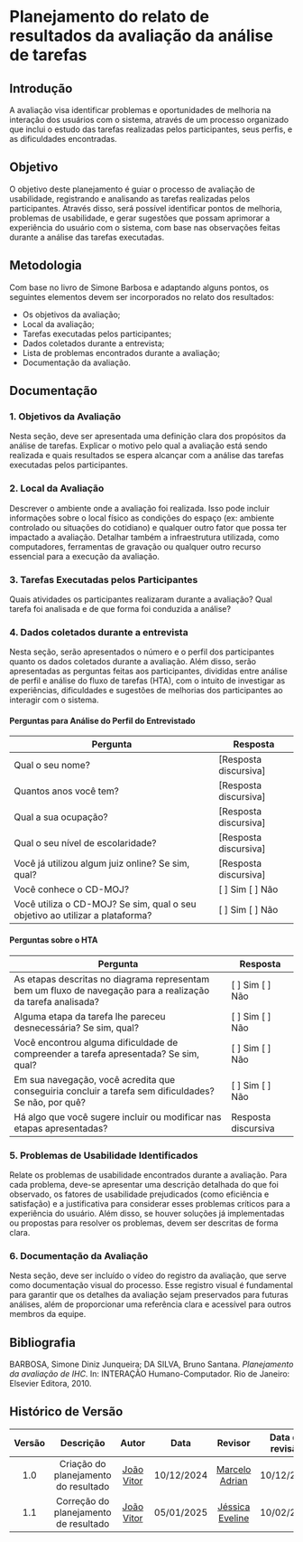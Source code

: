 # Planejamento do relato de resultados da avaliação da análise de tarefas

## Introdução

A avaliação visa identificar problemas e oportunidades de melhoria na interação dos usuários com o sistema, através de um processo organizado que inclui o estudo das tarefas realizadas pelos participantes, seus perfis, e as dificuldades encontradas.

## Objetivo

O objetivo deste planejamento é guiar o processo de avaliação de usabilidade, registrando e analisando as tarefas realizadas pelos participantes. Através disso, será possível identificar pontos de melhoria, problemas de usabilidade, e gerar sugestões que possam aprimorar a experiência do usuário com o sistema, com base nas observações feitas durante a análise das tarefas executadas.

## Metodologia

Com base no livro de Simone Barbosa e adaptando alguns pontos, os seguintes elementos devem ser incorporados no relato dos resultados:

- Os objetivos da avaliação;
- Local da avaliação;
- Tarefas executadas pelos participantes;
- Dados coletados durante a entrevista;
- Lista de problemas encontrados durante a avaliação;
- Documentação da avaliação.

## Documentação

### 1. Objetivos da Avaliação

Nesta seção, deve ser apresentada uma definição clara dos propósitos da análise de tarefas. Explicar o motivo pelo qual a avaliação está sendo realizada e quais resultados se espera alcançar com a análise das tarefas executadas pelos participantes.

### 2. Local da Avaliação

Descrever o ambiente onde a avaliação foi realizada. Isso pode incluir informações sobre o local físico as condições do espaço (ex: ambiente controlado ou situações do cotidiano) e qualquer outro fator que possa ter impactado a avaliação. Detalhar também a infraestrutura utilizada, como computadores, ferramentas de gravação ou qualquer outro recurso essencial para a execução da avaliação.

### 3. Tarefas Executadas pelos Participantes

Quais atividades os participantes realizaram durante a avaliação? Qual tarefa foi analisada e de que forma foi conduzida a análise?

### 4. Dados coletados durante a entrevista

Nesta seção, serão apresentados o número e o perfil dos participantes quanto os dados coletados durante a avaliação. Além disso, serão apresentadas as perguntas feitas aos participantes, divididas entre análise de perfil e análise do fluxo de tarefas (HTA), com o intuito de investigar as experiências, dificuldades e sugestões de melhorias dos participantes ao interagir com o sistema.

#### Perguntas para Análise do Perfil do Entrevistado

| Pergunta | Resposta |
|----------|----------|
| Qual o seu nome? | [Resposta discursiva] |
| Quantos anos você tem? | [Resposta discursiva] |
| Qual a sua ocupação? | [Resposta discursiva] |
| Qual o seu nível de escolaridade? | [Resposta discursiva] |
| Você já utilizou algum juiz online? Se sim, qual? | [Resposta discursiva] |
| Você conhece o CD-MOJ? | [ ] Sim [ ] Não |
| Você utiliza o CD-MOJ? Se sim, qual o seu objetivo ao utilizar a plataforma? | [ ] Sim [ ] Não |

#### Perguntas sobre o HTA

| Pergunta | Resposta |
|----------|----------|
| As etapas descritas no diagrama representam bem um fluxo de navegação para a realização da tarefa analisada? | [ ] Sim [ ] Não |
| Alguma etapa da tarefa lhe pareceu desnecessária? Se sim, qual? | [ ] Sim [ ] Não |
| Você encontrou alguma dificuldade de compreender a tarefa apresentada? Se sim, qual? | [ ] Sim [ ] Não |
| Em sua navegação, você acredita que conseguiria concluir a tarefa sem dificuldades? Se não, por quê? | [ ] Sim [ ] Não |
| Há algo que você sugere incluir ou modificar nas etapas apresentadas? | Resposta discursiva |

### 5. Problemas de Usabilidade Identificados

Relate os problemas de usabilidade encontrados durante a avaliação. Para cada problema, deve-se apresentar uma descrição detalhada do que foi observado, os fatores de usabilidade prejudicados (como eficiência e satisfação) e a justificativa para considerar esses problemas críticos para a experiência do usuário. Além disso, se houver soluções já implementadas ou propostas para resolver os problemas, devem ser descritas de forma clara.

### 6. Documentação da Avaliação

Nesta seção, deve ser incluído o vídeo do registro da avaliação, que serve como documentação visual do processo. Esse registro visual é fundamental para garantir que os detalhes da avaliação sejam preservados para futuras análises, além de proporcionar uma referência clara e acessível para outros membros da equipe.

## Bibliografia

BARBOSA, Simone Diniz Junqueira; DA SILVA, Bruno Santana. *Planejamento da avaliação de IHC*. In: INTERAÇÃO Humano-Computador. Rio de Janeiro: Elsevier Editora, 2010.

## Histórico de Versão

| Versão |               Descrição                |   Autor    |    Data    |    Revisor     | Data de revisão |
| :----: | :------------------------------------: | :--------: | :--------: | :------------: | :-------------: |
|  1.0   | Criação do planejamento do resultado | [João Vitor](https://github.com/Jauzimm) | 10/12/2024 | [Marcelo Adrian](https://github.com/Marcelo-Adrian) | 10/12/2024 |
|  1.1   | Correção do planejamento de resultado | [João Vitor](https://github.com/Jauzimm) | 05/01/2025 |[Jéssica Eveline](https://github.com/xzxjesse) | 10/02/2025|
